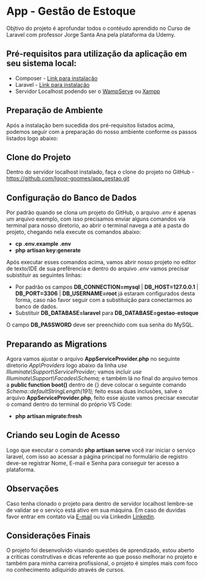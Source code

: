 # App - Gestão de Estoque

Objtivo do projeto é aprofundar todos o contéudo aprendido no Curso de Laravel com professor Jorge Santa Ana pela plataforma da Udemy.

## Pré-requisitos para utilização da aplicação em seu sistema local:
- Composer - [Link para instalação](https://getcomposer.org/download/)
- Laravel - [Link para instalação](https://laravel.com/docs/7.x)
- Servidor Localhost podendo ser o [WampServe](https://www.wampserver.com/en/) ou [Xampp](https://www.apachefriends.org/pt_br/index.html)

## Preparação de Ambiente
Após a instalação bem sucedida dos pré-requisitos listados acima, podemos seguir com a preparação do nosso ambiente conforme os passos listados logo abaixo:

## Clone do Projeto
Dentro do servidor localhost instalado, faça o clone do projeto no GitHub - https://github.com/Igoor-goomes/app_gestao.git

## Configuração do Banco de Dados
Por padrão quando se clona um projeto do GitHub, o arquivo *.env* é apenas um arquivo exemplo, com isso precisamos enviar alguns comandos via terminal para nosso diretorio, ao abrir o terminal navega a até a pasta do projeto, chegando nela execute os comandos abaixo:
- **cp .env.example .env**
- **php artisan key:generate**

Após executar esses comandos acima, vamos abrir nosso projeto no editor de texto/IDE de sua prefêrencia e dentro do arquivo *.env* vamos precisar subistituir as seguintes linhas:

- Por padrão os campos **DB_CONNECTION=mysql** | **DB_HOST=127.0.0.1** | **DB_PORT=3306** | **DB_USERNAME=root** já estaram configurados desta forma, caso não favor seguir com a substituição para conectarmos ao banco de dados.
- Substituir **DB_DATABASE=laravel** para **DB_DATABASE=gestao-estoque** 

O campo **DB_PASSWORD** deve ser preenchido com sua senha do MySQL.

## Preparando as Migrations
Agora vamos ajustar o arquivo **AppServiceProvider.php** no seguinte diretorio *App\Providers* logo abaixo da linha *use Illuminate\Support\ServiceProvider;* vamos incluir *use Illuminate\Support\Facades\Schema;* e também lá no final do arquivo temos a **public function boot()** dentro de {} deve colocar o seguinte comando *Schema::defaultStringLength(191);* feito essas duas inclusões, salve o arquivo **AppServiceProvider.php**, feito esse ajuste vamos precisar executar o comand dentro do terminal do próprio VS Code:

- **php artisan migrate:fresh**

## Criando seu Login de Acesso
Logo que executar o comando **php artisan serve** você irar iniciar o serviço laravel, com isso ao acessar a página principal no formulário de registro deve-se registrar Nome, E-mail e Senha para conseguir ter acesso a plataforma.

## Observações
Caso tenha clonado o projeto para dentro de servidor localhost lembre-se de validar se o serviço está ativo em sua máquina.
Em caso de duvidas favor entrar em contato via [E-mail](igorgomesdebrito.dev@gmail.com) ou via Linkedin [Linkedin](https://www.linkedin.com/in/igor-gomes-de-brito/).

## Considerações Finais
O projeto foi desenvolvido visando questões de aprendizado, estou aberto a criticas construtivas e dicas referente ao que posso melhorar no projeto e também para minha carreira profissional, o projeto é simples mais com foco no conhecimento adiquirido através de cursos.